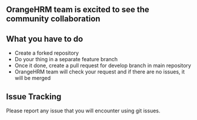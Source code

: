 ## OrangeHRM team is excited to see the community collaboration 

## What you have to do
  - Create a forked repository
  - Do your thing in a separate feature branch
  - Once it done, create a pull request for develop branch in main repository
  - OrangeHRM team will check your request and if there are no issues, it will be merged

## Issue Tracking 

Please report any issue that you will encounter using git issues.
